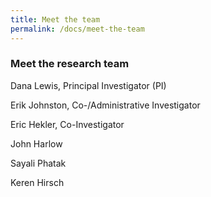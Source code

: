 ```yaml
---
title: Meet the team
permalink: /docs/meet-the-team
---
```


### Meet the research team

Dana Lewis, Principal Investigator (PI)

Erik Johnston, Co-/Administrative Investigator

Eric Hekler, Co-Investigator

John Harlow

Sayali Phatak

Keren Hirsch
